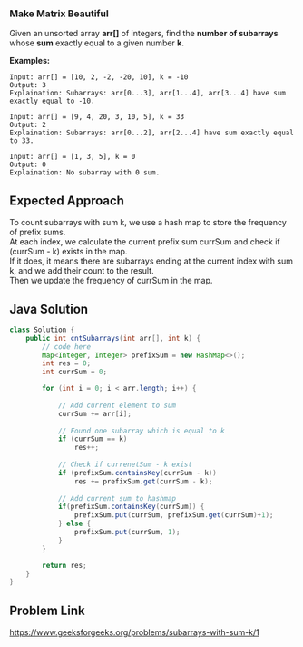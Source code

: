 ### Make Matrix Beautiful 

Given an unsorted array **arr[]** of integers, find the **number of subarrays** whose **sum** exactly equal to a given number **k**.


**Examples:**
```
Input: arr[] = [10, 2, -2, -20, 10], k = -10
Output: 3
Explaination: Subarrays: arr[0...3], arr[1...4], arr[3...4] have sum exactly equal to -10.
```
```
Input: arr[] = [9, 4, 20, 3, 10, 5], k = 33
Output: 2
Explaination: Subarrays: arr[0...2], arr[2...4] have sum exactly equal to 33.
```
```
Input: arr[] = [1, 3, 5], k = 0
Output: 0
Explaination: No subarray with 0 sum.
```
## Expected Approach
To count subarrays with sum k, we use a hash map to store the frequency of prefix sums. <br>
At each index, we calculate the current prefix sum currSum and check if (currSum - k) exists in the map. <br>
If it does, it means there are subarrays ending at the current index with sum k, and we add their count to the result. <br>
Then we update the frequency of currSum in the map.

## Java Solution
```java
class Solution {
    public int cntSubarrays(int arr[], int k) {
        // code here
        Map<Integer, Integer> prefixSum = new HashMap<>();
        int res = 0;
        int currSum = 0;

        for (int i = 0; i < arr.length; i++) {
            
            // Add current element to sum
            currSum += arr[i];
            
            // Found one subarray which is equal to k
            if (currSum == k)
                res++;
                
            // Check if currenetSum - k exist 
            if (prefixSum.containsKey(currSum - k))
                res += prefixSum.get(currSum - k);
            
            // Add current sum to hashmap
            if(prefixSum.containsKey(currSum)) {
                prefixSum.put(currSum, prefixSum.get(currSum)+1);
            } else {
                prefixSum.put(currSum, 1);
            }
        }

        return res;
    }
}
```
## Problem Link
<a>https://www.geeksforgeeks.org/problems/subarrays-with-sum-k/1</a>
